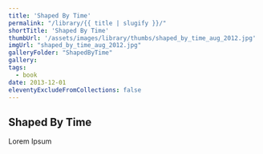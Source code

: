 ```yaml
---
title: 'Shaped By Time'
permalink: "/library/{{ title | slugify }}/"
shortTitle: 'Shaped By Time'
thumbUrl: '/assets/images/library/thumbs/shaped_by_time_aug_2012.jpg'
imgUrl: "shaped_by_time_aug_2012.jpg"
galleryFolder: "ShapedByTime"
gallery:
tags:
  - book
date: 2013-12-01
eleventyExcludeFromCollections: false
---
```



<h2>Shaped By Time</h2>
<p>Lorem Ipsum</p>